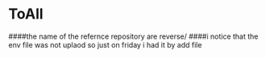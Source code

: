 # ToAll
####the name of the refernce repository are reverse/
####i notice that the env file was not uplaod so just on friday i had it by add file
